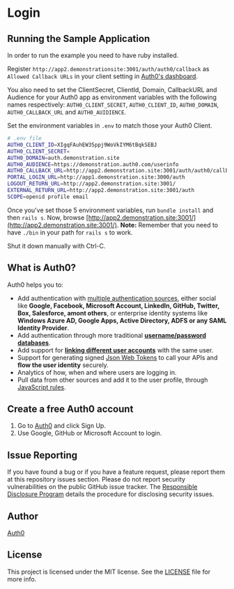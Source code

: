 # Login

## Running the Sample Application

In order to run the example you need to have ruby installed.

Register `http://app2.demonstrationsite:3001/auth/auth0/callback` as `Allowed Callback URLs` in your client setting in [Auth0's dashboard](https://manage.auth0.com/#/).

You also need to set the ClientSecret, ClientId, Domain, CallbackURL and Audience for your Auth0 app as environment variables with the following names respectively: `AUTH0_CLIENT_SECRET`, `AUTH0_CLIENT_ID`, `AUTH0_DOMAIN`, `AUTH0_CALLBACK_URL` and `AUTH0_AUIDIENCE`.

Set the environment variables in `.env` to match those your Auth0 Client.

````bash
# .env file
AUTH0_CLIENT_ID=XIgqFAuhEW35ppj9WoVkIYM6tBqkSEBJ
AUTH0_CLIENT_SECRET=
AUTH0_DOMAIN=auth.demonstration.site
AUTH0_AUDIENCE=https://demonstration.auth0.com/userinfo
AUTH0_CALLBACK_URL=http://app2.demonstration.site:3001/auth/auth0/callback
PORTAL_LOGIN_URL=http://app1.demonstration.site:3000/auth
LOGOUT_RETURN_URL=http://app2.demonstration.site:3001/
EXTERNAL_RETURN_URL=http://app2.demonstration.site:3001/auth
SCOPE=openid profile email

````
Once you've set those 5 environment variables, run `bundle install` and then `rails s`. Now, browse [http://app2.demonstration.site:3001/](http://app2.demonstration.site:3001/).
__Note:__ Remember that you need to have `./bin` in your path for `rails s` to work.

Shut it down manually with Ctrl-C.

## What is Auth0?

Auth0 helps you to:

* Add authentication with [multiple authentication sources](https://docs.auth0.com/identityproviders), either social like **Google, Facebook, Microsoft Account, LinkedIn, GitHub, Twitter, Box, Salesforce, amont others**, or enterprise identity systems like **Windows Azure AD, Google Apps, Active Directory, ADFS or any SAML Identity Provider**.
* Add authentication through more traditional **[username/password databases](https://docs.auth0.com/mysql-connection-tutorial)**.
* Add support for **[linking different user accounts](https://docs.auth0.com/link-accounts)** with the same user.
* Support for generating signed [Json Web Tokens](https://docs.auth0.com/jwt) to call your APIs and **flow the user identity** securely.
* Analytics of how, when and where users are logging in.
* Pull data from other sources and add it to the user profile, through [JavaScript rules](https://docs.auth0.com/rules).

## Create a free Auth0 account

1. Go to [Auth0](https://auth0.com/signup) and click Sign Up.
2. Use Google, GitHub or Microsoft Account to login.

## Issue Reporting

If you have found a bug or if you have a feature request, please report them at this repository issues section. Please do not report security vulnerabilities on the public GitHub issue tracker. The [Responsible Disclosure Program](https://auth0.com/whitehat) details the procedure for disclosing security issues.

## Author

[Auth0](https://auth0.com)

## License

This project is licensed under the MIT license. See the [LICENSE](LICENSE.txt) file for more info.
